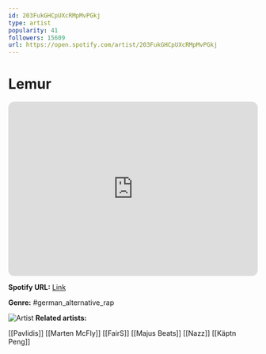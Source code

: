 ```yaml
---
id: 203FukGHCpUXcRMpMvPGkj
type: artist
popularity: 41
followers: 15609
url: https://open.spotify.com/artist/203FukGHCpUXcRMpMvPGkj
---
```

# Lemur

<iframe style="border-radius:12px" src="https://open.spotify.com/embed/artist/203FukGHCpUXcRMpMvPGkj" width="100%" height="352" frameBorder="0" allowfullscreen="" allow="autoplay; clipboard-write; encrypted-media; fullscreen; picture-in-picture" loading="lazy"></iframe>

**Spotify URL:** [Link](https://open.spotify.com/artist/203FukGHCpUXcRMpMvPGkj)

**Genre:**  #german_alternative_rap

![Artist](https://i.scdn.co/image/ab6761610000e5eb6eef85e003eb6e4333029ed1)
**Related artists:**

[[Pavlidis]]
[[Marten McFly]]
[[FairS]]
[[Majus Beats]]
[[Nazz]]
[[Käptn Peng]]
